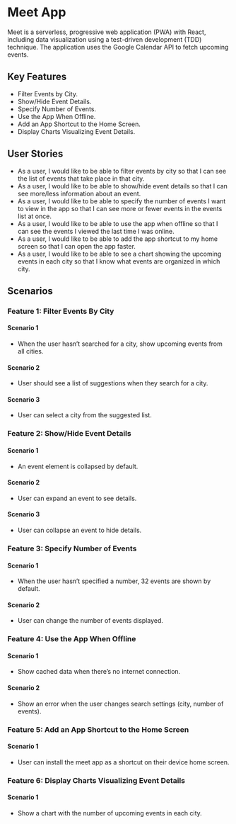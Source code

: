 # Meet App

Meet is a serverless, progressive web application (PWA) with React, including data visualization using a test-driven development (TDD) technique. The application uses the Google Calendar API to fetch upcoming events.

## Key Features

- Filter Events by City.
- Show/Hide Event Details.
- Specify Number of Events.
- Use the App When Offline.
- Add an App Shortcut to the Home Screen.
- Display Charts Visualizing Event Details.

## User Stories

- As a user, I would like to be able to filter events by city so that I can see the list of events that take place in that city.
- As a user, I would like to be able to show/hide event details so that I can see more/less information about an event.
- As a user, I would like to be able to specify the number of events I want to view in the app so that I can see more or fewer events in the events list at once.
- As a user, I would like to be able to use the app when offline so that I can see the events I viewed the last time I was online.
- As a user, I would like to be able to add the app shortcut to my home screen so that I can open the app faster.
- As a user, I would like to be able to see a chart showing the upcoming events in each city so that I know what events are organized in which city.

## Scenarios

### Feature 1: Filter Events By City

#### Scenario 1
- When the user hasn’t searched for a city, show upcoming events from all cities.

#### Scenario 2
- User should see a list of suggestions when they search for a city.

#### Scenario 3
- User can select a city from the suggested list.

### Feature 2: Show/Hide Event Details

#### Scenario 1
- An event element is collapsed by default.

#### Scenario 2
- User can expand an event to see details.

#### Scenario 3
- User can collapse an event to hide details.

### Feature 3: Specify Number of Events

#### Scenario 1
- When the user hasn’t specified a number, 32 events are shown by default.

#### Scenario 2
- User can change the number of events displayed.

### Feature 4: Use the App When Offline

#### Scenario 1
- Show cached data when there’s no internet connection.

#### Scenario 2
- Show an error when the user changes search settings (city, number of events).

### Feature 5: Add an App Shortcut to the Home Screen

#### Scenario 1
- User can install the meet app as a shortcut on their device home screen.

### Feature 6: Display Charts Visualizing Event Details

#### Scenario 1
- Show a chart with the number of upcoming events in each city.
